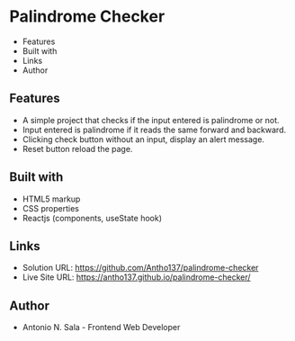 # Palindrome Checker

- Features
- Built with
- Links
- Author

## Features

- A simple project that checks if the input entered is palindrome or not.
- Input entered is palindrome if it reads the same forward and backward.
- Clicking check button without an input, display an alert message. 
- Reset button reload the page.

## Built with

- HTML5 markup 
- CSS properties
- Reactjs (components, useState hook)

## Links

- Solution URL: https://github.com/Antho137/palindrome-checker
- Live Site URL: https://antho137.github.io/palindrome-checker/

## Author

- Antonio N. Sala - Frontend Web Developer